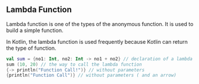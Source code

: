 ## Lambda Function

Lambda function is one of the types of the anonymous function. It is used to build a simple
function.

In Kotlin, the lambda function is used frequently because Kotlin can return the type of function.

```kotlin
val sum = {no1: Int, no2: Int -> no1 + no2} // declaration of a lambda function
sum (10, 20) // the way to call the lambda function
{-> println("Function Call!")} // without parameters
{println("Function Call")} // without parameters ( and an arrow)
```




